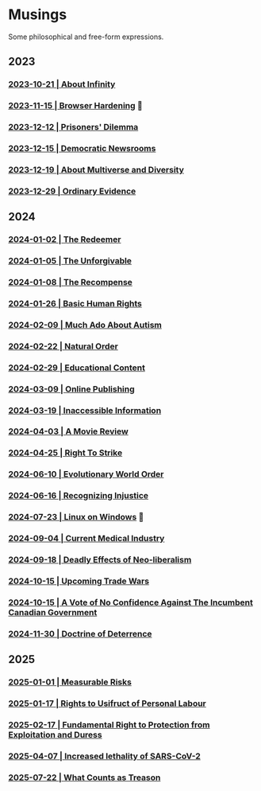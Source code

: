 # Musings

Some philosophical and free-form expressions.

## 2023

### [2023-10-21 | About Infinity](https://github.com/my-realm/musings/blob/main/about-infinity.md)

### [2023-11-15 | Browser Hardening](https://github.com/my-realm/musings/blob/main/browser-hardening.md) :high_brightness:

### [2023-12-12 | Prisoners' Dilemma](https://github.com/my-realm/musings/blob/main/prisoners-dilemma.md)

### [2023-12-15 | Democratic Newsrooms](https://github.com/my-realm/musings/blob/main/democratic-newsrooms.md)

### [2023-12-19 | About Multiverse and Diversity](https://github.com/my-realm/musings/blob/main/about-multiverse-and-diversity.md)

### [2023-12-29 | Ordinary Evidence](https://github.com/my-realm/musings/blob/main/ordinary-evidence.md)


## 2024

### [2024-01-02 | The Redeemer](https://github.com/my-realm/musings/blob/main/the-redeemer.md)

### [2024-01-05 | The Unforgivable](https://github.com/my-realm/musings/blob/main/the-unforgivable.md)

### [2024-01-08 | The Recompense](https://github.com/my-realm/musings/blob/main/the-recompense.md)

### [2024-01-26 | Basic Human Rights](https://github.com/my-realm/musings/blob/main/basic-human-rights.md)

### [2024-02-09 | Much Ado About Autism](https://github.com/my-realm/musings/blob/main/much-ado-about-autism.md)

### [2024-02-22 | Natural Order](https://github.com/my-realm/musings/blob/main/natural-order.md)

### [2024-02-29 | Educational Content](https://github.com/my-realm/musings/blob/main/educational-content.md)

### [2024-03-09 | Online Publishing](https://github.com/my-realm/musings/blob/main/online-publishing.md)

### [2024-03-19 | Inaccessible Information](https://github.com/my-realm/musings/blob/main/inaccessible-information.md)

### [2024-04-03 | A Movie Review](https://github.com/my-realm/musings/blob/main/a-movie-review.md)

### [2024-04-25 | Right To Strike](https://github.com/my-realm/musings/blob/main/right-to-strike.md)

### [2024-06-10 | Evolutionary World Order](https://github.com/my-realm/musings/blob/main/evolutionary-world-order.md)

### [2024-06-16 | Recognizing Injustice](https://github.com/my-realm/musings/blob/main/recognizing-injustice.md)

### [2024-07-23 | Linux on Windows](https://github.com/my-realm/musings/blob/main/linux-on-windows.md) :high_brightness: 

### [2024-09-04 | Current Medical Industry](https://github.com/my-realm/musings/blob/main/current-medical-industry.md#foundational-faults-and-flaws-within-corporate-policies-of-medical-and-healthcare-providers-in-india)

### [2024-09-18 | Deadly Effects of Neo-liberalism](https://github.com/my-realm/musings/blob/main/deadly-effects-of-neoliberalism.md)

### [2024-10-15 | Upcoming Trade Wars](https://github.com/my-realm/musings/blob/main/upcoming-trade-wars.md)

### [2024-10-15 | A Vote of No Confidence Against The Incumbent Canadian Government ](https://github.com/my-realm/musings/blob/main/a-vote-of-no-confidence-against-the-incumbent-canadian-government.md)

### [2024-11-30 | Doctrine of Deterrence](https://github.com/my-realm/musings/blob/main/doctrine-of-deterrence.md)

## 2025

### [2025-01-01 | Measurable Risks](https://github.com/my-realm/musings/blob/main/measurable-risks.md)

### [2025-01-17 | Rights to Usifruct of Personal Labour](https://github.com/my-realm/musings/blob/main/rights-to-usifruct-of-perosnal-labour.md)

### [2025-02-17 | Fundamental Right to Protection from Exploitation and Duress](https://github.com/my-realm/musings/blob/main/fundamental-right-to-protection-from-exploitation-and-duress.md)

### [2025-04-07 | Increased lethality of SARS-CoV-2](https://github.com/my-realm/musings/blob/main/increased-lethality-of-sars-cov-2.md)  

### [2025-07-22 | What Counts as Treason](https://github.com/my-realm/musings/blob/main/what-counts-as-treason.md)   


